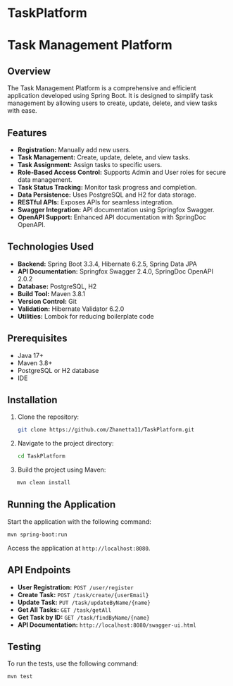 # TaskPlatform

# Task Management Platform

## Overview
The Task Management Platform is a comprehensive and efficient application developed using Spring Boot. It is designed to simplify task management by allowing users to create, update, delete, and view tasks with ease.

## Features
- **Registration:** Manually add new users.
- **Task Management:** Create, update, delete, and view tasks.
- **Task Assignment:** Assign tasks to specific users.
- **Role-Based Access Control:** Supports Admin and User roles for secure data management.
- **Task Status Tracking:** Monitor task progress and completion.
- **Data Persistence:** Uses PostgreSQL and H2 for data storage.
- **RESTful APIs:** Exposes APIs for seamless integration.
- **Swagger Integration:** API documentation using Springfox Swagger.
- **OpenAPI Support:** Enhanced API documentation with SpringDoc OpenAPI.


## Technologies Used
- **Backend:** Spring Boot 3.3.4, Hibernate 6.2.5, Spring Data JPA
- **API Documentation:** Springfox Swagger 2.4.0, SpringDoc OpenAPI 2.0.2
- **Database:** PostgreSQL, H2
- **Build Tool:** Maven 3.8.1
- **Version Control:** Git
- **Validation:** Hibernate Validator 6.2.0
- **Utilities:** Lombok for reducing boilerplate code


## Prerequisites
- Java 17+
- Maven 3.8+
- PostgreSQL or H2 database
- IDE

## Installation
1. Clone the repository:
   ```bash
   git clone https://github.com/Zhanetta11/TaskPlatform.git
   ```
2. Navigate to the project directory:
   ```bash
   cd TaskPlatform
   ```
3.  Build the project using Maven:
```bash
   mvn clean install
   ```

## Running the Application
Start the application with the following command:
```bash
mvn spring-boot:run
```

Access the application at `http://localhost:8080`.

## API Endpoints
- **User Registration:** `POST /user/register`
- **Create Task:** `POST /task/create/{userEmail}`
- **Update Task:** `PUT /task/updateByName/{name}`
- **Get All Tasks:** `GET /task/getAll`
- **Get Task by ID:** `GET /task/findByName/{name}`
- **API Documentation:** `http://localhost:8080/swagger-ui.html`

## Testing
To run the tests, use the following command:
```bash
mvn test
```